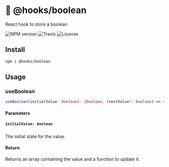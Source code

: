 # 🎒 @hooks/boolean

React hook to store a boolean

![NPM version](https://img.shields.io/npm/v/@hooks/boolean?style=flat-square)
![Travis](https://img.shields.io/travis/com/simmo/hooks?style=flat-square)
![License](https://img.shields.io/npm/l/@hooks/boolean?style=flat-square)

## Install

```bash
npm i @hooks/boolean
```

## Usage

### useBoolean

```ts
useBoolean(initialValue: boolean): [boolean, (nextValue?: boolean) => void]
```

#### Parameters

##### `initialValue: boolean`

The initial state for the value.

#### Return

Returns an array containing the value and a function to update it.
